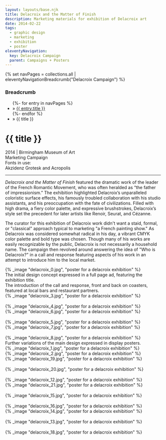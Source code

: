 ```yaml
---
layout: layouts/base.njk
title: Delacroix and the Matter of Finish
description: Marketing materials for exhibition of Delacroix art
date: 2014-02-22
tags:
  - graphic design
  - marketing
  - exhibition
  - poster
eleventyNavigation:
  key: Delacroix Campaign
  parent: Campaigns + Posters
---
```

{% set navPages = collections.all | eleventyNavigationBreadcrumb("Delacroix Campaign") %}
<div class="breadcrumb">
    <h3 class="visually-hidden">Breadcrumb</h3>
	<ul class="nav">
            {%- for entry in navPages %}
		<li class="nav-item"{% if entry.url == page.url %} class="active-breadcrumb"{% endif %}> » <a href="{{ entry.url }}">{{ entry.title }}</a></li>
  	    	{%- endfor %}
	    <li class="nav-item"><active-breadcrumb>» {{ title }}</active-breadcrumb></li>
	</ul>
</div>
<div class="container">
<div class="row"></div>
	<div class="row">
		<div class="col-4 col-4-md col-4-lg">
			<h1>{{ title }}</h1>
			<figcaption>2014 | Birmingham Museum of Art</figcaption>
            <figcaption>Marketing Campaign</figcaption>
			<figcaption>Fonts in use:</br>Akzidenz Grotesk and Acropolis</figcaption>
            <hr>
			<p><em>Delacroix and the Matter of Finish</em> featured the dramatic work of the leader of the French Romantic Movement, who was often heralded as “the father of impressionism.” The exhibition highlighted Delacroix’s unparalleled coloristic surface effects, his famously troubled collaboration with his studio assistants, and his preoccupation with the fate of civilizations. Filled with high drama, a fiery color palette, and expressive brushstrokes, Delacroix’s style set the precedent for later artists like Renoir, Seurat, and Cézanne.</P>
			<p>The curator for this exhibition of Delacroix work didn't want a staid, formal, or "classical" approach typical to marketing "a French painting show." As Delacroix was considered somewhat radical in his day, a vibrant CMYK color palette and bold type was chosen. Though many of his works are easily recognizable by the public, Delacroix is not necessarily a household name. The campaign then revolved around answering the idea of "Who is Delacroix?" in a call and response featuring aspects of his work in an attempt to introduce him to the local market.</p>
		</div>
        <div class="col"></div>
        <div class="col-6 col-6-md col-6-lg">
			{% _image "delacroix_0.jpg", "poster for a delacroix exhibition" %}
			<figcaption>The initial design concept expressed in a full page ad, featuring the exhibition title.</figcaption>
		</div>
	</div>
	<div class="row">
        <div class="col">
			<figcaption>The introduction of the call and response, front and back on coasters, featured at local bars and restaurant partners.</figcaption> 
		</div>
	</div>
	<div class="row">
        <div class="col">
			{% _image "delacroix_3.jpg", "poster for a delacroix exhibition" %}
			</br></br>
			{% _image "delacroix_4.jpg", "poster for a delacroix exhibition" %}
		</div>
		<div class="col">
			{% _image "delacroix_6.jpg", "poster for a delacroix exhibition" %}
			</br></br>
			{% _image "delacroix_5.jpg", "poster for a delacroix exhibition" %}
		</div>
		<div class="col">
			{% _image "delacroix_7.jpg", "poster for a delacroix exhibition" %}
			</br></br>
			{% _image "delacroix_8.jpg", "poster for a delacroix exhibition" %}
		</div>
	</div>
	<div class="row">
        <div class="col">
		<figcaption>Further variations of the main design expressed in display posters.</figcaption>
		</div>
	</div>
	<div class="row">
        <div class="col">
			{% _image "delacroix_1.jpg", "poster for a delacroix exhibition" %}
		</div>
		<div class="col">
			{% _image "delacroix_2.jpg", "poster for a delacroix exhibition" %}
		</div>
	</div>
	<div class="row">
	    <div class="col">
				{% _image "delacroix_19.jpg", "poster for a delacroix exhibition" %}
				</br></br>
				{% _image "delacroix_20.jpg", "poster for a delacroix exhibition" %}
				</br></br>
				{% _image "delacroix_12.jpg", "poster for a delacroix exhibition" %}
		</div>
		<div class="col">
				{% _image "delacroix_21.jpg", "poster for a delacroix exhibition" %}
				</br></br>
				{% _image "delacroix_15.jpg", "poster for a delacroix exhibition" %}
				</br></br>
				{% _image "delacroix_16.jpg", "poster for a delacroix exhibition" %}
		</div>
		<div class="col">
				{% _image "delacroix_14.jpg", "poster for a delacroix exhibition" %}
				</br></br>
				{% _image "delacroix_13.jpg", "poster for a delacroix exhibition" %}
				</br></br>
				{% _image "delacroix_18.jpg", "poster for a delacroix exhibition" %}
		</div>
	</div>
</div>